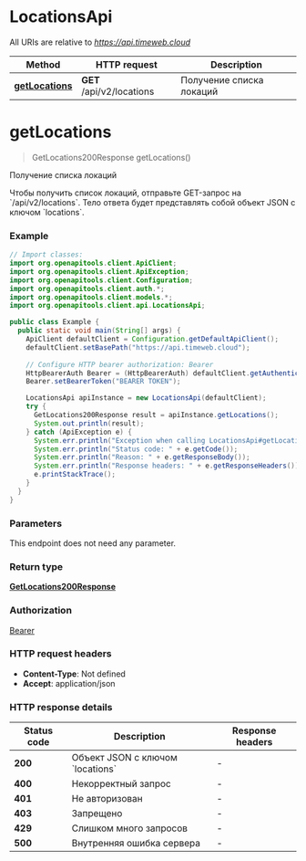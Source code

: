 # LocationsApi

All URIs are relative to *https://api.timeweb.cloud*

| Method | HTTP request | Description |
|------------- | ------------- | -------------|
| [**getLocations**](LocationsApi.md#getLocations) | **GET** /api/v2/locations | Получение списка локаций |


<a id="getLocations"></a>
# **getLocations**
> GetLocations200Response getLocations()

Получение списка локаций

Чтобы получить список локаций, отправьте GET-запрос на &#x60;/api/v2/locations&#x60;.   Тело ответа будет представлять собой объект JSON с ключом &#x60;locations&#x60;.

### Example
```java
// Import classes:
import org.openapitools.client.ApiClient;
import org.openapitools.client.ApiException;
import org.openapitools.client.Configuration;
import org.openapitools.client.auth.*;
import org.openapitools.client.models.*;
import org.openapitools.client.api.LocationsApi;

public class Example {
  public static void main(String[] args) {
    ApiClient defaultClient = Configuration.getDefaultApiClient();
    defaultClient.setBasePath("https://api.timeweb.cloud");
    
    // Configure HTTP bearer authorization: Bearer
    HttpBearerAuth Bearer = (HttpBearerAuth) defaultClient.getAuthentication("Bearer");
    Bearer.setBearerToken("BEARER TOKEN");

    LocationsApi apiInstance = new LocationsApi(defaultClient);
    try {
      GetLocations200Response result = apiInstance.getLocations();
      System.out.println(result);
    } catch (ApiException e) {
      System.err.println("Exception when calling LocationsApi#getLocations");
      System.err.println("Status code: " + e.getCode());
      System.err.println("Reason: " + e.getResponseBody());
      System.err.println("Response headers: " + e.getResponseHeaders());
      e.printStackTrace();
    }
  }
}
```

### Parameters
This endpoint does not need any parameter.

### Return type

[**GetLocations200Response**](GetLocations200Response.md)

### Authorization

[Bearer](../README.md#Bearer)

### HTTP request headers

 - **Content-Type**: Not defined
 - **Accept**: application/json

### HTTP response details
| Status code | Description | Response headers |
|-------------|-------------|------------------|
| **200** | Объект JSON c ключом &#x60;locations&#x60; |  -  |
| **400** | Некорректный запрос |  -  |
| **401** | Не авторизован |  -  |
| **403** | Запрещено |  -  |
| **429** | Слишком много запросов |  -  |
| **500** | Внутренняя ошибка сервера |  -  |

